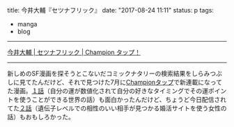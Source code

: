 title: 今井大輔『セツナフリック』
date: "2017-08-24 11:11"
status: p
tags:
- manga
- blog
---

[今井大輔 \| セツナフリック \| Champion タップ！](http://tap.akitashoten.co.jp/comics/setsunaflick)

---

新しめのSF漫画を探そうとこないだコミックナタリーの検索結果をしらみつぶしに見てたんだけど、それで見つけた7月に[Championタップ](http://tap.akitashoten.co.jp/)で新連載になってた漫画。[１話](http://tap.akitashoten.co.jp/comics/setsunaflick/1)（自分の運が数値化されて自分の好きなタイミングでその運ポイントを使うことができる世界の話）も面白かったんだけど、ちょうど今日配信されてた[２話](http://tap.akitashoten.co.jp/comics/setsunaflick/2)（遺伝子レベルでの相性のいい相手が見つかる婚活サイトを使う女性の話）もおもしろかった。
